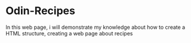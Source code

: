 # Odin-Recipes

In this web page, i will demonstrate my knowledge about how to create a HTML structure, creating a web page about recipes
